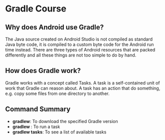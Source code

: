 # Gradle Course

## Why does Android use Gradle?

The Java source created on Android Studio is not compiled as standard Java byte code, it is compiled to a custom byte code for the Android run time instead. There are three types of Android resources that are packed differently and all these things are not too simple to do by hand.

## How does Gradle work?

Gradle works with a concept called Tasks. A task is a self-contained unit of work that Gradle can reason about. A task has an action that do something, e.g. copy some files from one directory to another.

## Command Summary

- **gradlew**: To download the specified Gradle version
- **gradlew <task>**: To run a task
- **gradlew tasks**: To see a list of available tasks
